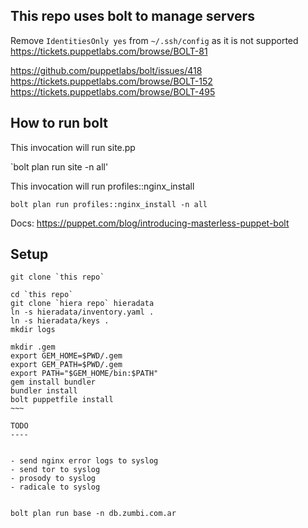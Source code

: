 This repo uses bolt to manage servers
-------------------------------------

Remove `IdentitiesOnly yes` from `~/.ssh/config` as it is not supported
https://tickets.puppetlabs.com/browse/BOLT-81

https://github.com/puppetlabs/bolt/issues/418
https://tickets.puppetlabs.com/browse/BOLT-152
https://tickets.puppetlabs.com/browse/BOLT-495


How to run bolt
---------------

This invocation will run site.pp

`bolt plan run site -n all'

This invocation will run profiles::nginx_install

`bolt plan run profiles::nginx_install -n all`

Docs:
https://puppet.com/blog/introducing-masterless-puppet-bolt

Setup
-----

~~~~
git clone `this repo`

cd `this repo`
git clone `hiera repo` hieradata
ln -s hieradata/inventory.yaml .
ln -s hieradata/keys .
mkdir logs

mkdir .gem
export GEM_HOME=$PWD/.gem
export GEM_PATH=$PWD/.gem
export PATH="$GEM_HOME/bin:$PATH"
gem install bundler
bundler install
bolt puppetfile install
~~~

TODO
----


- send nginx error logs to syslog
- send tor to syslog
- prosody to syslog
- radicale to syslog


bolt plan run base -n db.zumbi.com.ar

